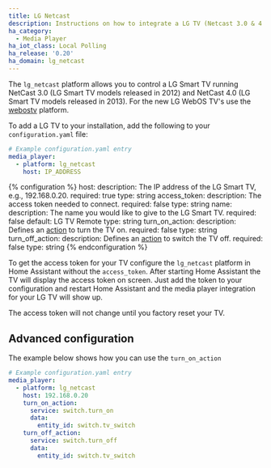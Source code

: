 ```yaml
---
title: LG Netcast
description: Instructions on how to integrate a LG TV (Netcast 3.0 & 4.0) within Home Assistant.
ha_category:
  - Media Player
ha_iot_class: Local Polling
ha_release: '0.20'
ha_domain: lg_netcast
---
```


The `lg_netcast` platform allows you to control a LG Smart TV running NetCast 3.0 (LG Smart TV models released in 2012) and NetCast 4.0 (LG Smart TV models released in 2013). For the new LG WebOS TV's use the [webostv](/integrations/webostv#media-player) platform.

To add a LG TV to your installation, add the following to your `configuration.yaml` file:

```yaml
# Example configuration.yaml entry
media_player:
  - platform: lg_netcast
    host: IP_ADDRESS
```

{% configuration %}
host:
  description: The IP address of the LG Smart TV, e.g., 192.168.0.20.
  required: true
  type: string
access_token:
  description: The access token needed to connect.
  required: false
  type: string
name:
  description: The name you would like to give to the LG Smart TV.
  required: false
  default: LG TV Remote
  type: string
turn_on_action:
  description: Defines an [action](/docs/automation/action/) to turn the TV on.
  required: false
  type: string
turn_off_action:
  description: Defines an [action](/docs/automation/action/) to switch the TV off.
  required: false
  type: string
{% endconfiguration %}

To get the access token for your TV configure the `lg_netcast` platform in Home Assistant without the `access_token`.
After starting Home Assistant the TV will display the access token on screen.
Just add the token to your configuration and restart Home Assistant and the media player integration for your LG TV will show up.

<div class='note'>
  The access token will not change until you factory reset your TV.
</div>

## Advanced configuration

The example below shows how you can use the `turn_on_action`

```yaml
# Example configuration.yaml entry
media_player:
  - platform: lg_netcast
    host: 192.168.0.20
    turn_on_action:
      service: switch.turn_on
      data:
        entity_id: switch.tv_switch
    turn_off_action:
      service: switch.turn_off
      data:
        entity_id: switch.tv_switch
```
